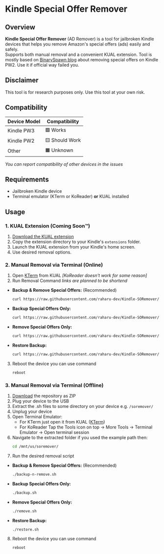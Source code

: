 # Kindle Special Offer Remover
## Overview

**Kindle Special Offer Remover** (AD Remover) is a tool for jailbroken Kindle devices that helps you remove Amazon's special offers (ads) easily and safely.  
Supports both manual removal and a convenient KUAL extension.
Tool is mostly based on [BinarySpawn blog](https://www.binaryspawn.com/4/) about removing special offers on Kindle PW2. Use it if official way failed you.

## Disclaimer
This tool is for research purposes only. Use this tool at your own risk.

## Compatibility
| Device Model | Compatibility  |
|--------------|----------------|
| Kindle PW3   | 🟩 Works       |
| Kindle PW2   | 🟨 Should Work |
| Other        | 🟧 Unknown     |

*You can report compatibility of other devices in the issues*
## Requirements
- Jailbroken Kindle device
- Terminal emulator (KTerm or KoReader) **or** KUAL installed

## Usage
### 1. KUAL Extension (Coming Soon™)
1. [Download the KUAL extension](https://github.com/username/repo/releases)
2. Copy the extension directory to your Kindle's `extensions` folder.
3. Launch the KUAL extension from your Kindle's home screen.
4. Use desired removal options.

### 2. Manual Removal via Terminal (Online)
1. Open [KTerm](https://github.com/bfabiszewski/kterm/releases/) from KUAL *[KoReader doesn't work for some reason]*
2. Run Removal Command *links are planned to be shortend*
- **Backup & Remove Special Offers:** (Recommended)
  ```sh
  curl https://raw.githubusercontent.com/raharu-dev/Kindle-SORemover/main/backup-n-remove.sh | sh
  ```
- **Backup Special Offers Only:**
  ```sh
  curl https://raw.githubusercontent.com/raharu-dev/Kindle-SORemover/main/backup.sh | sh
  ```
- **Remove Special Offers Only:**
  ```sh
  curl https://raw.githubusercontent.com/raharu-dev/Kindle-SORemover/main/remove.sh | sh
  ```
- **Restore Backup:**
  ```sh
  curl https://raw.githubusercontent.com/raharu-dev/Kindle-SORemover/main/restore.sh | sh
  ```
3. Reboot the device you can use command
    ```sh
    reboot
    ```

### 3. Manual Removal via Terminal (Offline)
1. [Download](https://github.com/raharu-dev/Kindle-SORemover/archive/refs/heads/main.zip) the repository as ZIP
2. Plug your device to the USB
3. Extract the .sh files to some directory on your device e.g. `/soremover/`
4. Unplug your device
5. Open Terminal Emulator:
    - For KTerm just open it from KUAL ([KTerm](https://github.com/bfabiszewski/kterm/releases/))
    - For KoReader Tap the Tools icon on top → More Tools → Terminal Emulator → Open terminal session
6. Navigate to the extracted folder if you used the example path then: 
    ```sh
    cd /mnt/us/soremover/
    ```
7. Run the desired removal script
- **Backup & Remove Special Offers:** (Recommended)
    ```sh
    ./backup-n-remove.sh
    ```
- **Backup Special Offers Only:**
    ```sh
    ./backup.sh
    ```
- **Remove Special Offers Only:**
    ```sh
    ./remove.sh
    ```
- **Restore Backup:**
    ```sh
    ./restore.sh
    ```
8. Reboot the device you can use command
    ```sh
    reboot
    ```
